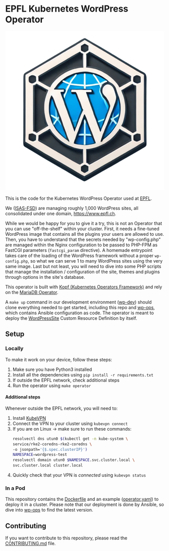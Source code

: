 # EPFL Kubernetes WordPress Operator

![EKWO Logo](https://github.com/epfl-si/wp-operator/blob/main/images/WPO-no-bg.png?raw=true)

This is the code for the Kubernetes WordPress Operator used at [EPFL].

We ([ISAS-FSD]) are managing roughly 1,000 WordPress sites, all consolidated
under one domain, <https://www.epfl.ch>.

While we would be happy for you to give it a try, this is not an Operator that
you can use "off-the-shelf" within your cluster. First, it needs a fine-tuned
WordPress image that contains all the plugins your users are allowed to use.
Then, you have to understand that the secrets needed by "wp-config.php" are
managed within the Nginx configuration to be passed to PHP-FPM as FastCGI
parameters (`fastcgi_param` directive). A homemade entrypoint takes care of the
loading of the WordPress framework without a proper `wp-config.php`, so what
we can serve 1 to many WordPress sites using the very same image. Last but not
least, you will need to dive into some PHP scripts that manage the installation
/ configuration of the site, themes and plugins through options in the site's
database.

This operator is built with [Kopf (Kubernetes Operators Framework)] and rely on
the [MariaDB Operator].

A `make up` command in our development environment ([wp-dev]) should clone
everything needed to get started, including this repo and [wp-ops], which
contains Ansible configuration as code. The operator is meant to deploy the
[WordPressSite](./WordPressSite-crd.yaml) Custom Resource Definition by itself.


## Setup

### Locally

To make it work on your device, follow these steps:

1. Make sure you have Python3 installed
1. Install all the dependencies using `pip install -r requirements.txt`
1. If outside the EPFL network, check additional steps
1. Run the operator using `make operator`

#### Additional steps

Whenever outside the EPFL network, you will need to:

1. Install [KubeVPN]
1. Connect the VPN to your cluster using `kubevpn connect`
1. If you are on Linux → make sure to run these commands:
    ```bash
    resolvectl dns utun0 $(kubectl get -n kube-system \
    service/rke2-coredns-rke2-coredns \
    -o jsonpath='{$.spec.clusterIP}')
    NAMESPACE=wordpress-test
    resolvectl domain utun0 $NAMESPACE.svc.cluster.local \
    svc.cluster.local cluster.local
    ```
1. Quickly check that your VPN is _connected_ using `kubevpn status`

### In a Pod

This repository contains the [Dockerfile](./Dockerfile) and an example
([operator.yaml](./operator.yaml)) to deploy it in a cluster. Please note that
our deployment is done by Ansible, so dive into [wp-ops] to find the latest
version.


## Contributing

If you want to contribute to this repository, please read the [CONTRIBUTING.md](CONTRIBUTING.md) file.

[EPFL]: https://www.epfl.ch
[ISAS-FSD]: https://go.epfl.ch/isas-fsd
[Kopf (Kubernetes Operators Framework)]: https://kopf.readthedocs.io
[MariaDB Operator]: https://github.com/mariadb-operator/mariadb-operator
[wp-dev]: https://github.com/epfl-si/wp-dev
[wp-ops]: https://github.com/epfl-si/wp-ops
[KubeVPN]: https://www.kubevpn.cn/
